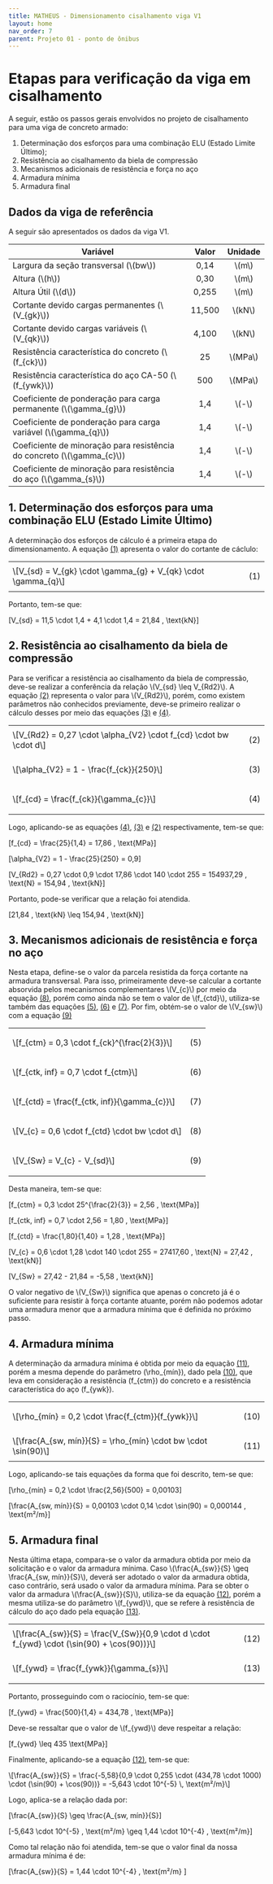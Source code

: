 ```yaml
---
title: MATHEUS - Dimensionamento cisalhamento viga V1
layout: home
nav_order: 7
parent: Projeto 01 - ponto de ônibus
---
```


<!--Don't delete this script-->
<script src = "https://polyfill.io/v3/polyfill.min.js?features=es6"></script>
<script id = "MathJax-script" async src="https://cdn.jsdelivr.net/npm/mathjax@3/es5/tex-mml-chtml.js"></script>
<!--Don't delete this script-->

<h1>Etapas para verificação da viga em cisalhamento</h1>  

<p aligin = "justify">
A seguir, estão os passos gerais envolvidos no projeto de cisalhamento para uma viga de concreto armado: 
</p>

<ol>
  <li>Determinação dos esforços para uma combinação ELU (Estado Limite Último);</li>
  <li>Resistência ao cisalhamento da biela de compressão</li>
  <li>Mecanismos adicionais de resistência e força no aço</li>
  <li>Armadura mínima</li>
  <li>Armadura final</li>
</ol>

<h2>Dados da viga de referência</h2>  
<p aligin = "justify">
A seguir são apresentados os dados da viga V1. 
</p>

<table>
<thead align="center">
  <tr>
    <th>Variável</th>
    <th>Valor</th>
    <th>Unidade</th>
  </tr>
</thead>
<tbody align="center">
  <tr>
    <td align = "left">Largura da seção transversal (\(bw\))</td>
    <td>0,14</td>
    <td>\(m\)</td>
  </tr>
  <tr>
    <td align = "left">Altura (\(h\))</td>
    <td>0,30</td>
    <td>\(m\)</td>
  </tr>
  <tr>
    <td align = "left">Altura Útil (\(d\))</td>
    <td>0,255</td>
    <td>\(m\)</td>
  </tr>
  <tr>
    <td align = "left">Cortante devido cargas permanentes (\(V_{gk}\))</td>
    <td>11,500</td>
    <td>\(kN\)</td>
  </tr>
  <tr>
    <td align = "left">Cortante devido cargas variáveis (\(V_{qk}\))</td>
    <td>4,100</td>
    <td>\(kN\)</td>
  </tr>
  <tr>
    <td align = "left">Resistência característica do concreto (\(f_{ck}\))</td>
    <td>25</td>
    <td>\(MPa\)</td>
  </tr>
  <tr>
    <td align = "left">Resistência característica do aço CA-50 (\(f_{ywk}\))</td>
    <td>500</td>
    <td>\(MPa\)</td>
  </tr>
  <tr>
    <td align = "left">Coeficiente de ponderação para carga permanente (\(\gamma_{g}\))</td>
    <td>1,4</td>
    <td>\(-\)</td>
  </tr>
  <tr>
    <td align = "left">Coeficiente de ponderação para carga variável (\(\gamma_{q}\))</td>
    <td>1,4</td>
    <td>\(-\)</td>
  </tr>
  <tr>
    <td align = "left">Coeficiente de minoração para resistência do concreto (\(\gamma_{c}\))</td>
    <td>1,4</td>
    <td>\(-\)</td>
  </tr>
  <tr>
    <td align = "left">Coeficiente de minoração para resistência do aço (\(\gamma_{s}\))</td>
    <td>1,4</td>
    <td>\(-\)</td>
  </tr>
</tbody>
</table>

<h2>1. Determinação dos esforços para uma combinação ELU (Estado Limite Último)</h2>  

<p aligin = "justify">
A determinação dos esforços de cálculo é a primeira etapa do dimensionamento. A equação <a href="#eq1">(1)</a> apresenta o valor do cortante de cáclulo:
</p>

<table>
  <tr>
    <td align = "left">\[V_{sd} = V_{gk} \cdot \gamma_{g} + V_{qk} \cdot \gamma_{q}\]</td>
    <td><p align = "right" id = "eq1">(1)</p></td>
  </tr>
</table>

<p aligin = "justify">
Portanto, tem-se que:
</p>

\[V_{sd} = 11,5 \cdot 1,4 + 4,1 \cdot 1,4 = 21,84 \, \text{kN}\]

<h2>2. Resistência ao cisalhamento da biela de compressão</h2>

<p aligin = "justify">
Para se verificar a resistência ao cisalhamento da biela de compressão, deve-se realizar a conferência da relação \(V_{sd} \leq V_{Rd2}\). A equação <a href="#eq2">(2)</a> representa o valor para \(V_{Rd2}\), porém, como existem parâmetros não conhecidos previamente, deve-se primeiro realizar o cálculo desses por meio das equações <a href="#eq3">(3)</a> e <a href="#eq4">(4)</a>.
</p>

<table>
  <tr>
    <td align = "left">\[V_{Rd2} = 0,27 \cdot \alpha_{V2} \cdot f_{cd} \cdot bw \cdot d\]</td>
    <td><p align = "right" id = "eq2">(2)</p></td>
  </tr>
  <tr>
    <td align = "left">\[\alpha_{V2} = 1 - \frac{f_{ck}}{250}\]</td>
    <td><p align = "right" id = "eq3">(3)</p></td>
  </tr>
  <tr>
    <td align = "left">\[f_{cd} = \frac{f_{ck}}{\gamma_{c}}\]</td>
    <td><p align = "right" id = "eq4">(4)</p></td>
  </tr>
</table>

<p aligin = "justify">
Logo, aplicando-se as equações <a href="#eq4">(4)</a>, <a href="#eq3">(3)</a> e <a href="#eq2">(2)</a> respectivamente, tem-se que:
</p>

\[f_{cd} = \frac{25}{1,4} = 17,86 \, \text{MPa}\]

\[\alpha_{V2} = 1 - \frac{25}{250} = 0,9\]

\[V_{Rd2} = 0,27 \cdot 0,9 \cdot 17,86 \cdot 140 \cdot 255 = 154937,29 \, \text{N} = 154,94 \, \text{kN}\]

<p aligin = "justify">
Portanto, pode-se verificar que a relação foi atendida.
</p>

\[21,84 \, \text{kN} \leq 154,94 \, \text{kN}\]

<h2>3. Mecanismos adicionais de resistência e força no aço</h2>

<p aligin = "justify">
Nesta etapa, define-se o valor da parcela resistida da força cortante na armadura transversal. Para isso, primeiramente deve-se calcular a cortante absorvida pelos mecanismos complementares \(V_{c}\) por meio da equação <a href="#eq8">(8)</a>, porém como ainda não se tem o valor de \(f_{ctd}\), utiliza-se também das equações <a href="#eq5">(5)</a>, <a href="#eq6">(6)</a> e <a href="#eq7">(7)</a>. Por fim, obtém-se o valor de \(V_{sw}\) com a equação <a href="#eq9">(9)</a>
</p>

<table>
  <tr>
    <td align = "left">\[f_{ctm} = 0,3 \cdot f_{ck}^{\frac{2}{3}}\]</td>
    <td><p align = "right" id = "eq5">(5)</p></td>
  </tr>
  <tr>
    <td align = "left">\[f_{ctk, inf} = 0,7 \cdot f_{ctm}\]</td>
    <td><p align = "right" id = "eq6">(6)</p></td>
  </tr>
  <tr>
    <td align = "left">\[f_{ctd} = \frac{f_{ctk, inf}}{\gamma_{c}}\]</td>
    <td><p align = "right" id = "eq7">(7)</p></td>
  </tr>
  <tr>
    <td align = "left">\[V_{c} = 0,6 \cdot f_{ctd} \cdot bw \cdot d\]</td>
    <td><p align = "right" id = "eq8">(8)</p></td>
  </tr>
  <tr>
    <td align = "left">\[V_{Sw} = V_{c} - V_{sd}\]</td>
    <td><p align = "right" id = "eq9">(9)</p></td>
  </tr>
</table>

<p aligin = "justify">
Desta maneira, tem-se que:
</p>

\[f_{ctm} = 0,3 \cdot 25^{\frac{2}{3}} = 2,56 \, \text{MPa}\]

\[f_{ctk, inf} = 0,7 \cdot 2,56 = 1,80 \, \text{MPa}\]

\[f_{ctd} = \frac{1,80}{1,40} = 1,28 \, \text{MPa}\]

\[V_{c} = 0,6 \cdot 1,28 \cdot 140 \cdot 255 = 27417,60 \, \text{N} = 27,42 \, \text{kN}\]

\[V_{Sw} = 27,42 - 21,84 = -5,58 \, \text{kN}\]

<p aligin = "justify">
O valor negativo de \(V_{Sw}\) significa que apenas o concreto já é o suficiente para resistir à força cortante atuante, porém não podemos adotar uma armadura menor que a armadura mínima que é definida no próximo passo.
</p>

<h2>4. Armadura mínima</h2>

A determinação da armadura mínima é obtida por meio da equação <a href="#eq11">(11)</a>, porém a mesma depende do parâmetro \(\rho_{mín}\), dado pela <a href="#eq10">(10)</a>, que leva em consideração a resistência \(f_{ctm}\) do concreto e a resistência característica do aço \(f_{ywk}\).

<table>
  <tr>
    <td align = "left">\[\rho_{mín} = 0,2 \cdot \frac{f_{ctm}}{f_{ywk}}\]</td>
    <td><p align = "right" id = "eq10">(10)</p></td>
  </tr>
  <tr>
    <td align = "left">\[\frac{A_{sw, mín}}{S} = \rho_{mín} \cdot bw \cdot \sin(90)\]</td>
    <td><p align = "right" id = "eq11">(11)</p></td>
  </tr>
</table>

<p aligin = "justify">
Logo, aplicando-se tais equações da forma que foi descrito, tem-se que:
</p>

\[\rho_{mín} = 0,2 \cdot \frac{2,56}{500} = 0,00103\]

\[\frac{A_{sw, mín}}{S} = 0,00103 \cdot 0,14 \cdot \sin(90) = 0,000144 \, \text{m²/m}\]

<h2>5. Armadura final</h2>

<p aligin = "justify">
Nesta última etapa, compara-se o valor da armadura obtida por meio da solicitação e o valor da armadura mínima. Caso \(\frac{A_{sw}}{S} \geq \frac{A_{sw, mín}}{S}\), deverá ser adotado o valor da armadura obtida, caso contrário, será usado o valor da armadura mínima. Para se obter o valor da armadura \(\frac{A_{sw}}{S}\), utiliza-se da equação <a href="#eq12">(12)</a>, porém a mesma utiliza-se do parâmetro \(f_{ywd}\), que se refere à resistência de cálculo do aço dado pela equação <a href="#eq13">(13)</a>.
</p>

<table>
  <tr>
    <td align = "left">\[\frac{A_{sw}}{S} = \frac{V_{Sw}}{0,9 \cdot d \cdot f_{ywd} \cdot (\sin(90) + \cos(90))}\]</td>
    <td><p align = "right" id = "eq12">(12)</p></td>
  </tr>
  <tr>
    <td align = "left">\[f_{ywd} = \frac{f_{ywk}}{\gamma_{s}}\]</td>
    <td><p align = "right" id = "eq13">(13)</p></td>
  </tr>
</table>

<p aligin = "justify">
Portanto, prosseguindo com o raciocínio, tem-se que:
</p>

\[f_{ywd} = \frac{500}{1,4} = 434,78 \, \text{MPa}\]

<p aligin = "justify">
Deve-se ressaltar que o valor de \(f_{ywd}\) deve respeitar a relação:
</p>

\[f_{ywd} \leq 435 \text{MPa}\]

<p aligin = "justify">
Finalmente, aplicando-se a equação <a href="#eq12">(12)</a>, tem-se que:
</p>

<p aligin = "center">
\[\frac{A_{sw}}{S} = \frac{-5,58}{0,9 \cdot 0,255 \cdot (434,78 \cdot 1000) \cdot (\sin(90) + \cos(90))} = -5,643 \cdot 10^{-5} \, \text{m²/m}\]
</p>

<p aligin = "justify">
Logo, aplica-se a relação dada por:
</p>

\[\frac{A_{sw}}{S} \geq \frac{A_{sw, mín}}{S}\]

\[-5,643 \cdot 10^{-5} \, \text{m²/m} \geq 1,44 \cdot 10^{-4} \, \text{m²/m}\]

<p aligin = "justify">
Como tal relação não foi atendida, tem-se que o valor final da nossa armadura mínima é de:
</p>

\[\frac{A_{sw}}{S} = 1,44 \cdot 10^{-4} \, \text{m²/m} \]